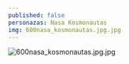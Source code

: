 ```yaml
---
published: false
personazas: Nasa Kosmonautas
img: 600nasa_kosmonautas.jpg.jpg
---
```

![600nasa_kosmonautas.jpg.jpg]({{site.baseurl}}/img/personazai/600nasa_kosmonautas.jpg.jpg)
